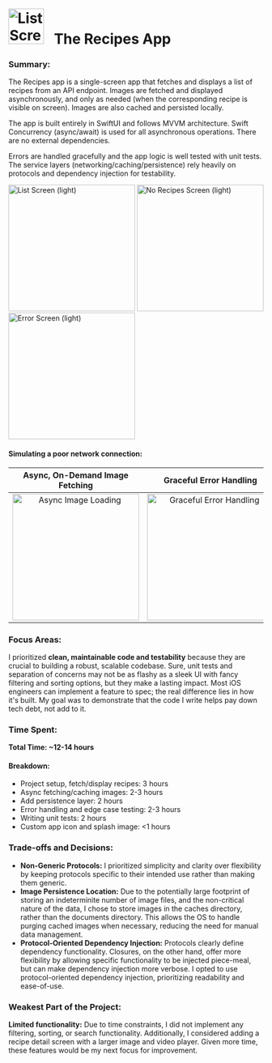 # <img width="70" alt="List Screen (light)" src="https://github.com/user-attachments/assets/b970f7f2-2c93-45b8-9185-1f7463936328" /> &nbsp; The Recipes App



### Summary:
The Recipes app is a single-screen app that fetches and displays a list of recipes from an API endpoint. Images are fetched and displayed asynchronously, and only as needed (when the corresponding recipe is visible on screen). Images are also cached and persisted locally.

The app is built entirely in SwiftUI and follows MVVM architecture. Swift Concurrency (async/await) is used for all asynchronous operations. There are no external dependencies.

Errors are handled gracefully and the app logic is well tested with unit tests. The service layers (networking/caching/persistence) rely heavily on protocols and dependency injection for testability. 

<img width="250" alt="List Screen (light)" src="https://github.com/user-attachments/assets/c87cc939-8e3e-48cb-a705-ec5faad79fdd" />
<img width="250" alt="No Recipes Screen (light)" src="https://github.com/user-attachments/assets/3bed9c5e-cdb4-4e93-a5f0-21e2dd704323" />
<img width="250" alt="Error Screen (light)" src="https://github.com/user-attachments/assets/35d80ab5-f05c-422d-bf47-8deb4654ff6e" />

#### Simulating a poor network connection:
| Async, On-Demand Image Fetching | Graceful Error Handling |
| :---: | :---: |
| <img width="250" alt="Async Image Loading" src="https://github.com/user-attachments/assets/cee84c0e-d3df-4917-aa2b-f0028490b058" /> | <img width="250" alt="Graceful Error Handling" src="https://github.com/user-attachments/assets/680fd1b5-dd7a-48f8-9fcf-46a48c3d9001" /> |



### Focus Areas:
I prioritized **clean, maintainable code and testability** because they are crucial to building a robust, scalable codebase. Sure, unit tests and separation of concerns may not be as flashy as a sleek UI with fancy filtering and sorting options, but they make a lasting impact. Most iOS engineers can implement a feature to spec; the real difference lies in how it's built. My goal was to demonstrate that the code I write helps pay down tech debt, not add to it.



### Time Spent:
**Total Time: ~12-14 hours**

#### Breakdown:
* Project setup, fetch/display recipes: 3 hours
* Async fetching/caching images: 2-3 hours
* Add persistence layer: 2 hours
* Error handling and edge case testing: 2-3 hours
* Writing unit tests: 2 hours
* Custom app icon and splash image: <1 hours



### Trade-offs and Decisions:
* **Non-Generic Protocols:** I prioritized simplicity and clarity over flexibility by keeping protocols specific to their intended use rather than making them generic.
* **Image Persistence Location:** Due to the potentially large footprint of storing an indeterminite number of image files, and the non-critical nature of the data, I chose to store images in the caches directory, rather than the documents directory. This allows the OS to handle purging cached images when necessary, reducing the need for manual data management.
* **Protocol-Oriented Dependency Injection:** Protocols clearly define dependency functionality. Closures, on the other hand, offer more flexibility by allowing specific functionality to be injected piece-meal, but can make dependency injection more verbose. I opted to use protocol-oriented dependency injection, prioritizing readability and ease-of-use.



### Weakest Part of the Project:
**Limited functionality:**
Due to time constraints, I did not implement any filtering, sorting, or search functionality. Additionally, I considered adding a recipe detail screen with a larger image and video player. Given more time, these features would be my next focus for improvement.
